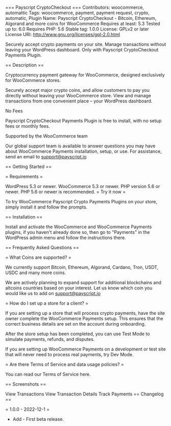 === Payscript CryptoCheckout === 
Contributors: woocommerce, automattic 
Tags: woocommerce, payment, payment request, crypto, automatic, 
Plugin Name: Payscript CryptoCheckout - Bitcoin, Ethereum, Algorand and more coins for WooCommerce 
Requires at least: 5.3 
Tested up to: 6.0 
Requires PHP: 5.6 
Stable tag: 1.0.0 
License: GPLv2 or later License URI: http://www.gnu.org/licenses/gpl-2.0.html

Securely accept crypto payments on your site. Manage transactions without leaving your WordPress dashboard. Only with Payscript CryptoCheckout Payments Plugin.

== Description ==

Cryptocurrency payment gateway for WooCommerce, designed exclusively for WooCommerce stores.

Securely accept major crypto coins, and allow customers to pay you directly without leaving your WooCommerce store. View and manage transactions from one convenient place – your WordPress dashboard.

No Fees

Payscript CryptoCheckout Payments Plugin is free to install, with no setup fees or monthly fees.

Supported by the WooCommerce team

Our global support team is available to answer questions you may have about WooCommerce Payments installation, setup, or use. For assistance, send an email to support@payscript.io

== Getting Started ==

= Requirements =

WordPress 5.3 or newer.
WooCommerce 5.3 or newer.
PHP version 5.6 or newer. PHP 5.6 or newer is recommended.
= Try it now =

To try WooCommerce Payscript Crypto Payments Plugins on your store, simply install it and follow the prompts.

== Installation ==

Install and activate the WooCommerce and WooCommerce Payments plugins, if you haven't already done so, then go to "Payments" in the WordPress admin menu and follow the instructions there.

== Frequently Asked Questions ==

= What Coins are supported? =

We currently support Bitcoin, Ethereum, Algorand, Cardano, Tron, USDT, USDC and many more coins.

We are actively planning to expand support for additional blockchains and altcoins countries based on your interest. Let us know which coin you would like us to add on support@payscript.io

= How do I set up a store for a client? =

If you are setting up a store that will process crypto payments, have the site owner complete the WooCommerce Payments setup. This ensures that the correct business details are set on the account during onboarding.

After the store setup has been completed, you can use Test Mode to simulate payments, refunds, and disputes.

If you are setting up WooCommerce Payments on a development or test site that will never need to process real payments, try Dev Mode.

= Are there Terms of Service and data usage policies? =

You can read our Terms of Service here.

== Screenshots ==

View Transactions
View Transaction Details
Track Payments
== Changelog ==

= 1.0.0 - 2022-12-1 = 
* Add - First beta release.